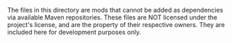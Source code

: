The files in this directory are mods that cannot be added as dependencies via available Maven repositories. These files are NOT licensed under the project's license, and are the property of their respective owners. They are included here for development purposes only.